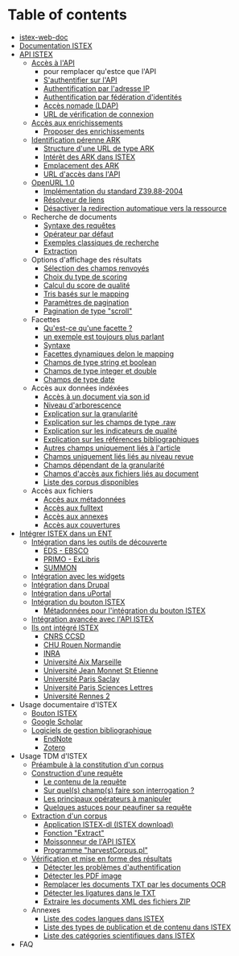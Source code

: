 # Table of contents

* [istex-web-doc](README.md)
* [Documentation ISTEX](documentation-istex.md)
* [API ISTEX](api/README.md)
  * [Accès à l'API](api/access/README.md)
    * pour remplacer qu'estce que l'API
    * [S'authentifier sur l'API](api/access/auth-modes.md)
    * [Authentification par l'adresse IP](api/access/ip.md)
    * [Authentification par fédération d'identités](api/access/fede.md)
    * [Accès nomade \(LDAP\)](api/access/ldap.md)
    * [URL de vérification de connexion](api/access/check.md)
  * [Accès aux enrichissements](api/enrichments/README.md)
    * [Proposer des enrichissements](api/enrichments/new-enrichment-guide.md)
  * [Identification pérenne ARK](api/ark/README.md)
    * [Structure d'une URL de type ARK](api/ark/syntaxe.md)
    * [Intérêt des ARK dans ISTEX](api/ark/why.md)
    * [Emplacement des ARK](api/ark/metadata.md)
    * [URL d'accès dans l'API](api/ark/url.md)
  * [OpenURL 1.0](api/openurl/README.md)
    * [Implémentation du standard Z39.88-2004](api/openurl/standard.md)
    * [Résolveur de liens](api/openurl/link-solver.md)
    * [Désactiver la redirection automatique vers la ressource](api/openurl/noredirect.md)
  * Recherche de documents
    * [Syntaxe des requêtes](api/search/syntaxe.md)
    * [Opérateur par défaut](api/search/default-operator.md)
    * [Exemples classiques de recherche](api/search/search-examples.md)
    * [Extraction](api/search/extract-feature.md)
  * Options d'affichage des résultats
    * [Sélection des champs renvoyés](api/results/output-fields.md)
    * [Choix du type de scoring](api/results/scoring.md)
    * [Calcul du score de qualité](api/results/quality-indicators.md)
    * [Tris basés sur le mapping](api/results/sortby.md)
    * [Paramètres de pagination](api/results/pagination.md)
    * [Pagination de type "scroll"](api/results/scroll.md)
  * Facettes
    * [Qu'est-ce qu'une facette ?](api/facets/description.md)
    * [un exemple est toujours plus parlant](api/facets/example.md)
    * [Syntaxe](api/facets/syntaxe.md)
    * [Facettes dynamiques delon le mapping](api/facets/dynamic-facet.md)
    * [Champs de type string et boolean](api/facets/strings-and-booleans-fileds.md)
    * [Champs de type integer et double](api/facets/integers-and-doubles-fileds.md)
    * [Champs de type date](api/facets/dates-fileds.md)
  * Accès aux données indéxées
    * [Accès à un document via son id](api/fields/idistex.md)
    * [Niveau d'arborescence](api/fields/nested.md)
    * [Explication sur la granularité](api/fields/doc-object-granularity.md)
    * [Explication sur les champs de type .raw](api/fields/raw.md)
    * [Explication sur les indicateurs de qualité](api/fields/quality-indicators.md)
    * [Explication sur les références bibliographiques](api/fields/refbibs.md)
    * [Autres champs uniquement liés à l'article](api/fields/article-fields.md)
    * [Champs uniquement liés liés au niveau revue](api/fields/host-fields.md)
    * [Champs dépendant de la granularité](api/fields/common-fields.md)
    * [Champs d'accès aux fichiers liés au document](api/fields/files.md)
    * [Liste des corpus disponibles](api/fields/corpus-list.md)
  * Accès aux fichiers
    * [Accès aux métadonnées](api/files/metadata.md)
    * [Accès aux fulltext](api/files/acces-aux-fulltext.md)
    * [Accès aux annexes](api/files/annexes.md)
    * [Accès aux couvertures](api/files/covers.md)
* [Intégrer ISTEX dans un ENT](integration/README.md)
  * [Intégration dans les outils de découverte](integration/discovery-tools/README.md)
    * [EDS - EBSCO](integration/discovery-tools/eds-ebsco.md)
    * [PRIMO - ExLibris](integration/discovery-tools/primo-exlibris.md)
    * [SUMMON](integration/discovery-tools/summon.md)
  * [Intégration avec les widgets](integration/widgets.md)
  * [Intégration dans Drupal](integration/drupal.md)
  * [Intégration dans uPortal](integration/uportal.md)
  * [Intégration du bouton ISTEX](integration/bouton/README.md)
    * [Métadonnées pour l'intégration du bouton ISTEX](integration/bouton/improved-metadata.md)
  * [Intégration avancée avec l'API ISTEX](integration/advanced-api.md)
  * [Ils ont intégré ISTEX](integration/examples/README.md)
    * [CNRS CCSD](integration/examples/ccsd.md)
    * [CHU Rouen Normandie](integration/examples/chu-rouen-normandie.md)
    * [INRA](integration/examples/inra.md)
    * [Université Aix Marseille](integration/examples/amu.md)
    * [Université Jean Monnet St Etienne](integration/examples/ujm.md)
    * [Université Paris Saclay](integration/examples/univ-paris-saclay.md)
    * [Université Paris Sciences Lettres](integration/examples/psl.md)
    * [Université Rennes 2](integration/examples/univ-rennes2.md)
* Usage documentaire d'ISTEX
  * [Bouton ISTEX](doc/bouton-istex.md)
  * [Google Scholar](doc/google-scholar.md)
  * [Logiciels de gestion bibliographique](doc/bib/README.md)
    * [EndNote](doc/bib/endnote.md)
    * [Zotero](doc/bib/zotero.md)
* Usage TDM d'ISTEX
  * [Préambule à la constitution d'un corpus](tdm/introduction.md)
  * [Construction d'une requête](tdm/requetage/README.md)
    * [Le contenu de la requête](tdm/requetage/syntaxe.md)
    * [Sur quel\(s\) champ\(s\) faire son interrogation ?](tdm/requetage/champs.md)
    * [Les principaux opérateurs à manipuler](tdm/requetage/operateurs.md)
    * [Quelques astuces pour peaufiner sa requête](tdm/requetage/astuces.md)
  * [Extraction d'un corpus](tdm/extraction/README.md)
    * [Application ISTEX-dl \(ISTEX download\)](tdm/extraction/istex-dl.md)
    * [Fonction "Extract"](tdm/extraction/extract-feature.md)
    * [Moissonneur de l'API ISTEX](tdm/extraction/istex-api-harvester.md)
    * [Programme "harvestCorpus.pl"](tdm/extraction/harvest-corpus.pl.md)
  * [Vérification et mise en forme des résultats](tdm/verification/README.md)
    * [Détecter les problèmes d'authentification](tdm/verification/auth-problems.md)
    * [Détecter les PDF image](tdm/verification/detect-image-pdf.md)
    * [Remplacer les documents TXT par les documents OCR](tdm/verification/get-ocr.md)
    * [Détecter les ligatures dans le TXT](tdm/verification/ligatures.md)
    * [Extraire les documents XML des fichiers ZIP](tdm/verification/extract-xml-from-zip.md)
  * Annexes
    * [Liste des codes langues dans ISTEX](tdm/annexes/codes-langues.md)
    * [Liste des types de publication et de contenu dans ISTEX](tdm/annexes/publication-type.md)
    * [Liste des catégories scientifiques dans ISTEX](tdm/annexes/scientific-categories.md)
* FAQ


